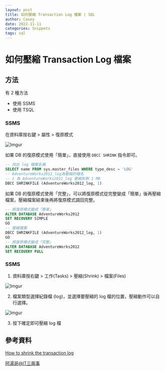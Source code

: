```yaml
---
layout: post
title: 如何壓縮 Transaction Log 檔案 | SQL
author: Casey
date: 2022-11-11
categories: Snippets
tags: sql
---
```



# 如何壓縮 Transaction Log 檔案

## 方法

有 2 種方法
- 使用 SSMS 
- 使用 TSQL 


### SSMS 

在資料庫按右鍵 > 屬性 > 復原模式

![Imgur](https://i.imgur.com/njsUp1j.png)

如果 DB 的復原模式使用「簡單」，直接使用 `DBCC SHRINK` 指令即可。

```sql
-- 找出 log 檔案名稱
SELECT name FROM sys.master_files WHERE type_desc = 'LOG'
-- AdventureWorks2012_log為壓縮的檔名
-- 1 為 AdventureWorks2012_log 壓縮到剩 1 MB
DBCC SHRINKFILE (AdventureWorks2012_log, 1)
```

如果 DB 的復原模式使用「完整」，可以將復原模式從完整變成「簡單」後再壓縮檔案，壓縮檔案結束後再將復原模式調回完整。

```SQL
-- 將復原模式變成「簡單」
ALTER DATABASE AdventureWorks2012
SET RECOVERY SIMPLE
GO
-- 壓縮檔案
DBCC SHRINKFILE (AdventureWorks2012_log, 1)
GO
-- 將復原模式變成「完整」
ALTER DATABASE AdventureWorks2012
SET RECOVERY FULL
```

### SSMS

1. 資料庫按右鍵 > 工作(Tasks) > 壓縮(Shrink) > 檔案(Files)

![Imgur](https://i.imgur.com/WcpMB8y.png)

2. 檔案類型選擇紀錄檔 (log)，並選擇要壓縮的 log 檔的位置，壓縮動作可以自行選擇。

![Imgur](https://i.imgur.com/2N1kHVu.png)

3. 按下確定即可壓縮 log 檔


## 參考資料

[How to shrink the transaction log](https://www.mssqltips.com/sqlservertutorial/3311/how-to-shrink-the-transaction-log/)

[阿湯哥@IT三兩事](https://itorz324.blogspot.com/)